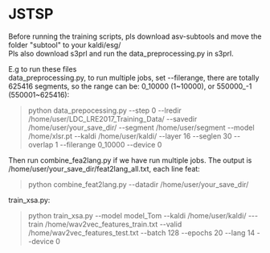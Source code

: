 # JSTSP
Before running the training scripts, pls download asv-subtools and move the folder "subtool" to your kaldi/esg/  
Pls also download s3prl and run the data_preprocessing.py in s3prl.

E.g to run these files  
data_preprocessing.py, to run multiple jobs, set --filerange, there are totally 625416 segments, so the range can be: 0_10000 (1~10000), or 550000_-1 (550001~625416):  
>python data_prepocessing.py --step 0 --lredir /home/user/LDC_LRE2017_Training_Data/ --savedir /home/user/your_save_dir/ --segment /home/user/segment --model /home/xlsr.pt --kaldi /home/user/kaldi/ --layer 16 --seglen 30 --overlap 1 --filerange 0_10000 --device 0

Then run combine_fea2lang.py if we have run multiple jobs. The output is /home/user/your_save_dir/feat2lang_all.txt, each line feat:  
>python combine_feat2lang.py --datadir /home/user/your_save_dir/

train_xsa.py:  
>python train_xsa.py --model model_Tom --kaldi /home/user/kaldi/ ---train /home/wav2vec_features_train.txt --valid /home/wav2vec_features_test.txt --batch 128 --epochs 20 --lang 14 --device 0
